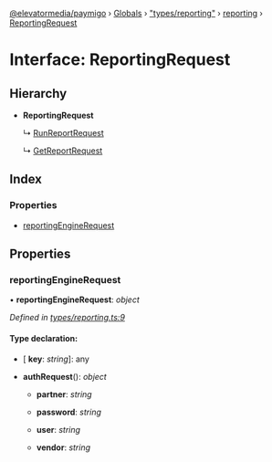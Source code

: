 [@elevatormedia/paymigo](../README.md) › [Globals](../globals.md) › ["types/reporting"](../modules/_types_reporting_.md) › [reporting](../modules/_types_reporting_.reporting.md) › [ReportingRequest](_types_reporting_.reporting.reportingrequest.md)

# Interface: ReportingRequest

## Hierarchy

-   **ReportingRequest**

    ↳ [RunReportRequest](_types_reporting_.reporting.runreportrequest.md)

    ↳ [GetReportRequest](_types_reporting_.reporting.getreportrequest.md)

## Index

### Properties

-   [reportingEngineRequest](_types_reporting_.reporting.reportingrequest.md#reportingenginerequest)

## Properties

### reportingEngineRequest

• **reportingEngineRequest**: _object_

_Defined in [types/reporting.ts:9](https://github.com/ELEVATORmedia/paymigo/blob/396f1ec/src/types/reporting.ts#L9)_

#### Type declaration:

-   \[ **key**: _string_\]: any

-   **authRequest**(): _object_

    -   **partner**: _string_

    -   **password**: _string_

    -   **user**: _string_

    -   **vendor**: _string_
